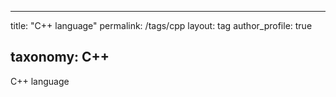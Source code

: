 ---

title: "C++ language" permalink: /tags/cpp layout: tag author_profile: true

taxonomy: C++
-------------

C++ language
